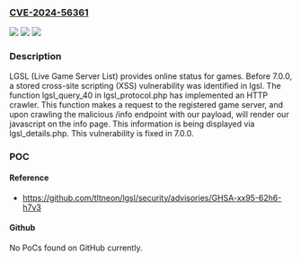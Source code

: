 ### [CVE-2024-56361](https://cve.mitre.org/cgi-bin/cvename.cgi?name=CVE-2024-56361)
![](https://img.shields.io/static/v1?label=Product&message=lgsl&color=blue)
![](https://img.shields.io/static/v1?label=Version&message=%3D%20%3C%207.0.0%20&color=brighgreen)
![](https://img.shields.io/static/v1?label=Vulnerability&message=CWE-79%3A%20Improper%20Neutralization%20of%20Input%20During%20Web%20Page%20Generation%20('Cross-site%20Scripting')&color=brighgreen)

### Description

LGSL (Live Game Server List) provides online status for games. Before 7.0.0, a stored cross-site scripting (XSS) vulnerability was identified in lgsl. The function lgsl_query_40 in lgsl_protocol.php has implemented an HTTP crawler. This function makes a request to the registered game server, and upon crawling the malicious /info endpoint with our payload, will render our javascript on the info page. This information is being displayed via lgsl_details.php. This vulnerability is fixed in 7.0.0.

### POC

#### Reference
- https://github.com/tltneon/lgsl/security/advisories/GHSA-xx95-62h6-h7v3

#### Github
No PoCs found on GitHub currently.


